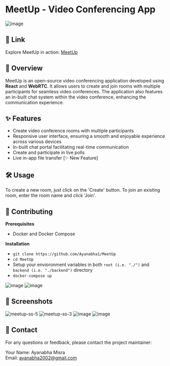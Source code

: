 # MeetUp - Video Conferencing App

![image](https://github.com/Ayanabha1/MeetUp/assets/63809278/e6e490d5-47e8-4c35-bf47-40cda95aaa5e)

## 🔗 Link

Explore MeetUp in action: [MeetUp](https://meetup.ayanabha.xyz)

## 📖 Overview

MeetUp is an open-source video conferencing application developed using **React** and **WebRTC**. It allows users to create and join rooms with multiple participants for seamless video conferences. The application also features an in-built chat system within the video conference, enhancing the communication experience.

## ✨ Features

- Create video conference rooms with multiple participants
- Responsive user interface, ensuring a smooth and enjoyable experience across various devices
- In-built chat portal facilitating real-time communication
- Create and participate in live polls
- Live in-app file transfer [✨ New Feature]

## 🛠 Usage

To create a new room, just click on the 'Create' button. To join an existing room, enter the room name and click 'Join'.

## 🤝 Contributing

**Prerequisites**

- Docker and Docker Compose

**Installation**

- `git clone https://github.com/Ayanabha1/MeetUp`
- `cd MeetUp`
- Setup your envioronment variables in both `root (i.e. "./")` and `backend (i.e. "./backend")` directory
- `docker-compose up`

![image](https://github.com/Ayanabha1/MeetUp/assets/63809278/2dcc7ae8-fcb4-44d3-9b0d-bfb37e02482e)
![image](https://github.com/Ayanabha1/MeetUp/assets/63809278/50664dd3-31a6-4efd-9646-fe13292a1307)

## 📸 Screenshots

![meetup-ss-5](https://github.com/Ayanabha1/MeetUp/assets/63809278/6db16b30-56d8-4d68-b56e-cdd1b2f15b00)
![meetup-ss-3](https://github.com/Ayanabha1/MeetUp/assets/63809278/f07aeb62-9822-4679-a632-d78a64aac70d)
![image](https://github.com/Ayanabha1/MeetUp/assets/63809278/0d25a9ea-dcb8-46ac-bc42-d54361e3972a)
![image](https://github.com/Ayanabha1/MeetUp/assets/63809278/b7939f52-3ee6-40bf-85ea-607c2c8bee7e)

## 📧 Contact

For any questions or feedback, please contact the project maintainer:

Your Name: Ayanabha Misra  
Email: ayanabha2002@gmail.com
